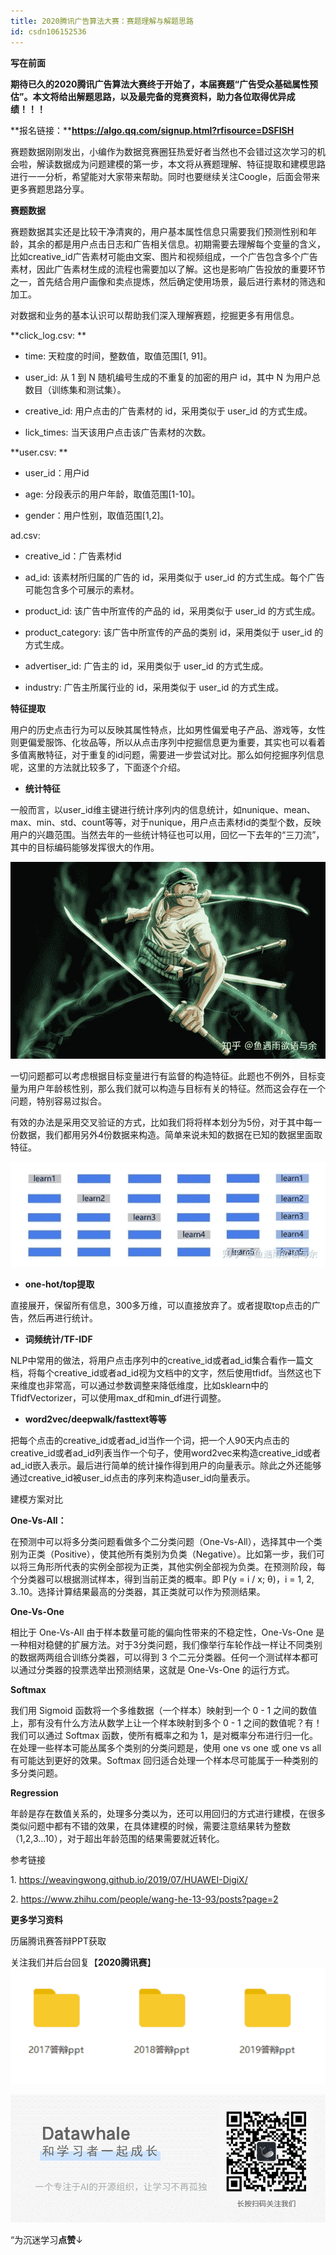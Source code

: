 ```yaml
---
title: 2020腾讯广告算法大赛：赛题理解与解题思路
id: csdn106152536
---
```


**写在前面**

**期待已久的2020腾讯广告算法大赛终于开始了，本届赛题“广告受众基础属性预估”。本文将给出解题思路，以及最完备的竞赛资料，助力各位取得优异成绩！！！**

**报名链接：****https://algo.qq.com/signup.html?rfisource=DSFISH**

赛题数据刚刚发出，小编作为数据竞赛圈狂热爱好者当然也不会错过这次学习的机会啦，解读数据成为问题建模的第一步，本文将从赛题理解、特征提取和建模思路进行一一分析，希望能对大家带来帮助。同时也要继续关注Coogle，后面会带来更多赛题思路分享。

**赛题数据**

赛题数据其实还是比较干净清爽的，用户基本属性信息只需要我们预测性别和年龄，其余的都是用户点击日志和广告相关信息。初期需要去理解每个变量的含义，比如creative_id广告素材可能由文案、图片和视频组成，一个广告包含多个广告素材，因此广告素材生成的流程也需要加以了解。这也是影响广告投放的重要环节之一，首先结合用户画像和卖点提炼，然后确定使用场景，最后进行素材的筛选和加工。

对数据和业务的基本认识可以帮助我们深入理解赛题，挖掘更多有用信息。

**click_log.csv: **

*   time: 天粒度的时间，整数值，取值范围[1, 91]。 

*   user_id: 从 1 到 N 随机编号生成的不重复的加密的用户 id，其中 N 为用户总数目（训练集和测试集）。

*   creative_id: 用户点击的广告素材的 id，采用类似于 user_id 的方式生成。

*   lick_times: 当天该用户点击该广告素材的次数。

**user.csv: **

*   user_id：用户id

*   age: 分段表示的用户年龄，取值范围[1-10]。 

*   gender：用户性别，取值范围[1,2]。

ad.csv: 

*   creative_id：广告素材id

*   ad_id: 该素材所归属的广告的 id，采用类似于 user_id 的方式生成。每个广告可能包含多个可展示的素材。

*   product_id: 该广告中所宣传的产品的 id，采用类似于 user_id 的方式生成。

*   product_category: 该广告中所宣传的产品的类别 id，采用类似于 user_id 的方式生成。

*   advertiser_id: 广告主的 id，采用类似于 user_id 的方式生成。

*   industry: 广告主所属行业的 id，采用类似于 user_id 的方式生成。

**特征提取**

用户的历史点击行为可以反映其属性特点，比如男性偏爱电子产品、游戏等，女性则更偏爱服饰、化妆品等，所以从点击序列中挖掘信息更为重要，其实也可以看着多值离散特征，对于重复的id问题，需要进一步尝试对比。那么如何挖掘序列信息呢，这里的方法就比较多了，下面逐个介绍。

*   **统计特征**

一般而言，以user_id维主键进行统计序列内的信息统计，如nunique、mean、max、min、std、count等等，对于nunique，用户点击素材id的类型个数，反映用户的兴趣范围。当然去年的一些统计特征也可以用，回忆一下去年的“三刀流”，其中的目标编码能够发挥很大的作用。

![](../img/4057a5c9a859d72afd2cd08826e69d25.png)

一切问题都可以考虑根据目标变量进行有监督的构造特征。此题也不例外，目标变量为用户年龄核性别，那么我们就可以构造与目标有关的特征。然而这会存在一个问题，特别容易过拟合。

有效的办法是采用交叉验证的方式，比如我们将将样本划分为5份，对于其中每一份数据，我们都用另外4份数据来构造。简单来说未知的数据在已知的数据里面取特征。

![](../img/a6835043ff517cf147dffa6ac1382932.png)

*   **one-hot/top提取**

直接展开，保留所有信息，300多万维，可以直接放弃了。或者提取top点击的广告，然后再进行统计。

*   **词频统计/TF-IDF**

NLP中常用的做法，将用户点击序列中的creative_id或者ad_id集合看作一篇文档，将每个creative_id或者ad_id视为文档中的文字，然后使用tfidf。当然这也下来维度也非常高，可以通过参数调整来降低维度，比如sklearn中的TfidfVectorizer，可以使用max_df和min_df进行调整。

*   **word2vec/deepwalk/fasttext等等**

把每个点击的creative_id或者ad_id当作一个词，把一个人90天内点击的creative_id或者ad_id列表当作一个句子，使用word2vec来构造creative_id或者ad_id嵌入表示。最后进行简单的统计操作得到用户的向量表示。除此之外还能够通过creative_id被user_id点击的序列来构造user_id向量表示。

建模方案对比

**One-Vs-All：**

在预测中可以将多分类问题看做多个二分类问题（One-Vs-All），选择其中一个类别为正类（Positive），使其他所有类别为负类（Negative）。比如第一步，我们可以将三角形所代表的实例全部视为正类，其他实例全部视为负类。在预测阶段，每个分类器可以根据测试样本，得到当前正类的概率。即 P(y = i / x; θ)，i = 1, 2, 3..10。选择计算结果最高的分类器，其正类就可以作为预测结果。

**One-Vs-One**

相比于 One-Vs-All 由于样本数量可能的偏向性带来的不稳定性，One-Vs-One 是一种相对稳健的扩展方法。对于3分类问题，我们像举行车轮作战一样让不同类别的数据两两组合训练分类器，可以得到 3 个二元分类器。任何一个测试样本都可以通过分类器的投票选举出预测结果，这就是 One-Vs-One 的运行方式。

**Softmax**

我们用 Sigmoid 函数将一个多维数据（一个样本）映射到一个 0 - 1 之间的数值上，那有没有什么方法从数学上让一个样本映射到多个 0 - 1 之间的数值呢？有！我们可以通过 Softmax 函数，使所有概率之和为 1，是对概率分布进行归一化。在处理一些样本可能丛属多个类别的分类问题是，使用 one vs one 或 one vs all 有可能达到更好的效果。Softmax 回归适合处理一个样本尽可能属于一种类别的多分类问题。

**Regression**

年龄是存在数值关系的，处理多分类以为，还可以用回归的方式进行建模，在很多类似问题中都有不错的效果，在具体建模的时候，需要注意结果转为整数（1,2,3...10），对于超出年龄范围的结果需要就近转化。

参考链接

1\. https://weavingwong.github.io/2019/07/HUAWEI-DigiX/

2\. https://www.zhihu.com/people/wang-he-13-93/posts?page=2

**更多学习资料**

历届腾讯赛答辩PPT获取

关注我们并后台回复【**2020腾讯赛**】![](../img/b8597b1d235c76f08df5b5c7310b51dd.png)

![](../img/ac1260bd6d55ebcd4401293b8b1ef5ff.png)

“为沉迷学习**点赞**↓